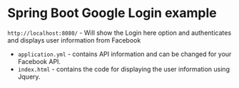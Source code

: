 # Spring Boot Google Login example




`http://localhost:8080/` - Will show the Login here option and authenticates and displays user information from Facebook
- `application.yml` - contains API information and can be changed for your Facebook API.
- `index.html` - contains the code for displaying the user information using Jquery.
